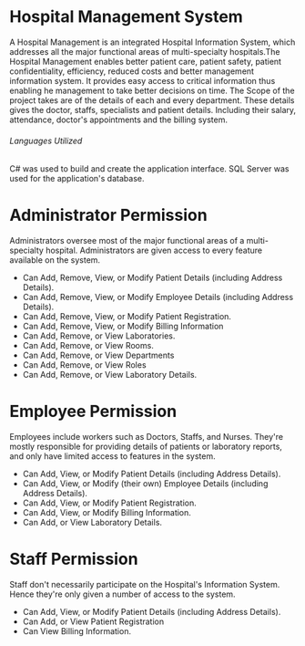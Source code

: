 # Hospital Management System

A Hospital Management is an integrated Hospital Information System, which addresses all the major functional areas of multi-specialty hospitals.The Hospital Management enables better patient care, patient safety, patient confidentiality, efficiency, reduced costs and better management information system. It provides easy access to critical information thus enabling he management to take better decisions on time. The Scope of the project takes are of the details of each and every department. These details gives the doctor, staffs, specialists and patient details. Including their salary, attendance, doctor's appointments and the billing system.
<br>
###### Languages Utilized

C# was used to build and create the application interface. SQL Server was used for the application's database.

# Administrator Permission

Administrators oversee most of the major functional areas of a multi-specialty hospital. Administrators are given access to every feature available on the system.

* Can Add, Remove, View, or Modify Patient Details (including Address Details).
* Can Add, Remove, View, or Modify Employee Details (including Address Details).
* Can Add, Remove, View, or Modify Patient Registration.
* Can Add, Remove, View, or Modify Billing Information
* Can Add, Remove, or View Laboratories.
* Can Add, Remove, or View Rooms.
* Can Add, Remove, or View Departments
* Can Add, Remove, or View Roles
* Can Add, Remove, or View Laboratory Details.

# Employee Permission

Employees include workers such as Doctors, Staffs, and Nurses. They're mostly responsible for providing details of patients or laboratory reports, and only have limited access to features in the system.

* Can Add, View, or Modify Patient Details (including Address Details).
* Can Add, View, or Modify (their own) Employee Details (including Address Details).
* Can Add, View, or Modify Patient Registration.
* Can Add, View, or Modify Billing Information.
* Can Add, or View Laboratory Details.

# Staff Permission

Staff don't necessarily participate on the Hospital's Information System. Hence they're only given a number of access to the system.

* Can Add, View, or Modify Patient Details (including Address Details).
* Can Add, or View Patient Registration
* Can View Billing Information.